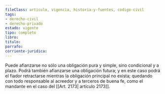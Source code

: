 ```yaml
---
fileClass: articulo, vigencia, historia-y-fuentes, codigo-civil
tags:
- derecho-civil
- derecho-privado
estado: vigente
tipo: completo
libro:
titulo:
parrafo:
corriente-juridica:
---
```

Puede afianzarse no sólo una obligación pura y simple, sino condicional y a plazo. Podrá también afianzarse una obligación futura; y en este caso podrá el fiador retractarse mientras la obligación principal no exista; quedando con todo responsable al acreedor y a terceros de buena fe, como el mandante en el caso del [[Art. 2173| artículo 2173]].